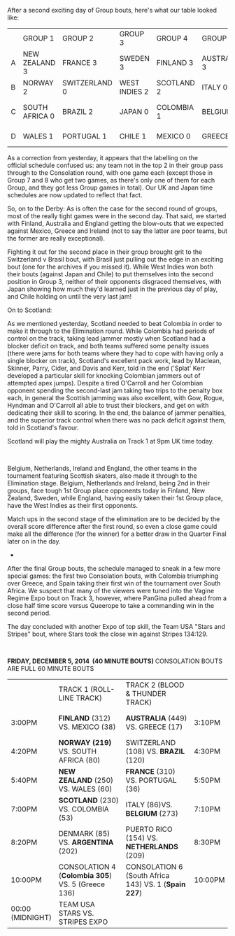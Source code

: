 <html><body><p>After a second exciting day of Group bouts, here's what our table looked like:
</p><table>
<tbody>
<tr>
<td></td>
<td>GROUP 1</td>
<td>GROUP 2</td>
<td>GROUP 3</td>
<td>GROUP 4</td>
<td>GROUP 5</td>
<td>GROUP 6</td>
<td>GROUP 7</td>
<td>GROUP 8</td>
</tr>
<tr>
<td>A</td>
<td>NEW ZEALAND 3</td>
<td>FRANCE 3</td>
<td>SWEDEN 3</td>
<td>FINLAND 3</td>
<td>AUSTRALIA 3</td>
<td>ENGLAND 3</td>
<td>CANADA 2</td>
<td>USA 2</td>
</tr>
<tr>
<td>B</td>
<td>NORWAY 2</td>
<td>SWITZERLAND 0</td>
<td>WEST INDIES 2</td>
<td>SCOTLAND 2</td>
<td>ITALY 0</td>
<td>GERMANY 1</td>
<td>DENMARK 0</td>
<td>PUERTO RICO 0</td>
</tr>
<tr>
<td>C</td>
<td>SOUTH AFRICA 0</td>
<td>BRAZIL 2</td>
<td>JAPAN 0</td>
<td>COLOMBIA 1</td>
<td>BELGIUM 2</td>
<td>SPAIN 0</td>
<td>ARGENTINA 1</td>
<td>THE NETHERLANDS 1</td>
</tr>
<tr>
<td>D</td>
<td>WALES 1</td>
<td>PORTUGAL 1</td>
<td>CHILE 1</td>
<td>MEXICO 0</td>
<td>GREECE 1</td>
<td>IRELAND 2</td>
</tr>
</tbody>
</table>
As a correction from yesterday, it appears that the labelling on the official schedule confused us: any team not in the top 2 in their group pass through to the Consolation round, with one game each (except those in Group 7 and 8 who get two games, as there's only one of them for each Group, and they got less Group games in total). Our UK and Japan time schedules are now updated to reflect that fact.

So, on to the Derby: As is often the case for the second round of groups, most of the really tight games were in the second day. That said, we started with Finland, Australia and England getting the blow-outs that we expected against Mexico, Greece and Ireland (not to say the latter are poor teams, but the former are really exceptional).

Fighting it out for the second place in their group brought grit to the Switzerland v Brasil bout, with Brasil just pulling out the edge in an exciting bout (one for the archives if you missed it). While West Indies won both their bouts (against Japan and Chile) to put themselves into the second position in Group 3, neither of their opponents disgraced themselves, with Japan showing how much they'd learned just in the previous day of play, and Chile holding on until the very last jam!

On to Scotland:

As we mentioned yesterday, Scotland needed to beat Colombia in order to make it through to the Elimination round. While Colombia had periods of control on the track, taking lead jammer mostly when Scotland had a blocker deficit on track, and both teams suffered some penalty issues (there were jams for both teams where they had to cope with having only a single blocker on track), Scotland's excellent pack work, lead by Maclean, Skinner, Parry, Cider, and Davis and Kerr, told in the end ('Splat' Kerr developed a particular skill for knocking Colombian jammers out of attempted apex jumps). Despite a tired O'Carroll and her Colombian opponent spending the second-last jam taking two trips to the penalty box each, in general the Scottish jamming was also excellent, with Gow, Rogue, Hyndman and O'Carroll all able to trust their blockers, and get on with dedicating their skill to scoring. In the end, the balance of jammer penalties, and the superior track control when there was no pack deficit against them, told in Scotland's favour.

Scotland will play the mighty Australia on Track 1 at 9pm UK time today.

 

Belgium, Netherlands, Ireland and England, the other teams in the tournament featuring Scottish skaters, also made it through to the Elimination stage. Belgium, Netherlands and Ireland, being 2nd in their groups, face tough 1st Group place opponents today in Finland, New Zealand, Sweden, while England, having easily taken their 1st Group place, have the West Indies as their first opponents.

Match ups in the second stage of the elimination are to be decided by the overall score difference after the first round, so even a close game could make all the difference (for the winner) for a better draw in the Quarter Final later on in the day.

-

After the final Group bouts, the schedule managed to sneak in a few more special games: the first two Consolation bouts, with Colombia triumphing over Greece, and Spain taking their first win of the tournament over South Africa. We suspect that many of the viewers were tuned into the Vagine Regime Expo bout on Track 3, however, where PanGina pulled ahead from a close half time score versus Queerope to take a commanding win in the second period.

The day concluded with another Expo of top skill, the Team USA "Stars and Stripes" bout, where Stars took the close win against Stripes 134:129.

 

<strong>FRIDAY, DECEMBER 5, 2014  (40 MINUTE BOUTS)
</strong>CONSOLATION BOUTS ARE FULL 60 MINUTE BOUTS
<table>
<tbody>
<tr>
<td></td>
<td>TRACK 1 (ROLL-LINE TRACK)</td>
<td>TRACK 2 (BLOOD &amp; THUNDER TRACK)</td>
<td></td>
<td>TRACK 3 (TBD TRACK)</td>
</tr>
<tr>
<td>3:00PM</td>
<td><strong>FINLAND</strong> (312) VS. MEXICO (38)</td>
<td><strong>AUSTRALIA</strong> (449) VS. GREECE (17)</td>
<td>3:10PM</td>
<td><strong>ENGLAND</strong> (329) VS. IRELAND (50)</td>
</tr>
<tr>
<td>4:20PM</td>
<td><strong>NORWAY (219)</strong> VS. SOUTH AFRICA (80)</td>
<td>SWITZERLAND (108) VS. <strong>BRAZIL </strong>(120)</td>
<td>4:30PM</td>
<td><strong>WEST INDIES</strong> (235) VS. JAPAN (70)</td>
</tr>
<tr>
<td>5:40PM</td>
<td><strong>NEW ZEALAND</strong> (250) VS. WALES (60)</td>
<td><strong>FRANCE</strong> (310) VS. PORTUGAL (36)</td>
<td>5:50PM</td>
<td><strong>SWEDEN</strong> (296) VS. CHILE (39)</td>
</tr>
<tr>
<td>7:00PM</td>
<td><strong>SCOTLAND</strong> (230) VS. COLOMBIA (53)</td>
<td>ITALY (86)VS. <strong>BELGIUM </strong>(273)</td>
<td>7:10PM</td>
<td><strong>GERMANY</strong> (216) VS. SPAIN (70)</td>
</tr>
<tr>
<td>8:20PM</td>
<td>DENMARK (85) VS. <strong>ARGENTINA </strong>(202)</td>
<td>PUERTO RICO (154) VS. <strong>NETHERLANDS </strong>(209)</td>
<td>8:30PM</td>
<td><strong>WEST INDIES</strong> (104) VS. CHILE (100)</td>
</tr>
<tr>
<td>10:00PM</td>
<td>CONSOLATION 4 (<strong>Colombia 305</strong>) VS. 5 (Greece 136)</td>
<td>CONSOLATION 6 (South Africa 143) VS. 1 (<strong>Spain 227</strong>)</td>
<td>10:00PM</td>
<td>VAGINE REGIME EXPO BOUT</td>
</tr>
<tr>
<td>00:00 (MIDNIGHT)</td>
<td>TEAM USA STARS VS. STRIPES EXPO</td>
<td></td>
<td></td>
<td></td>
</tr>
</tbody>
</table>
 </body></html>
